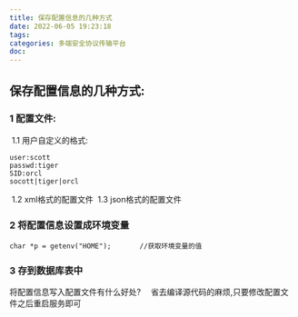 ```yaml
---
title: 保存配置信息的几种方式
date: 2022-06-05 19:23:18
tags:
categories: 多端安全协议传输平台
doc:
---
```


## 保存配置信息的几种方式:

### 1 配置文件:

​	1.1 用户自定义的格式:

```
user:scott
passwd:tiger
SID:orcl
socott|tiger|orcl
```

​	1.2 xml格式的配置文件
​	1.3 json格式的配置文件

### 2 将配置信息设置成环境变量

```
char *p = getenv("HOME");		//获取环境变量的值
```



### 3 存到数据库表中

将配置信息写入配置文件有什么好处?
	&emsp;省去编译源代码的麻烦,只要修改配置文件之后重启服务即可

